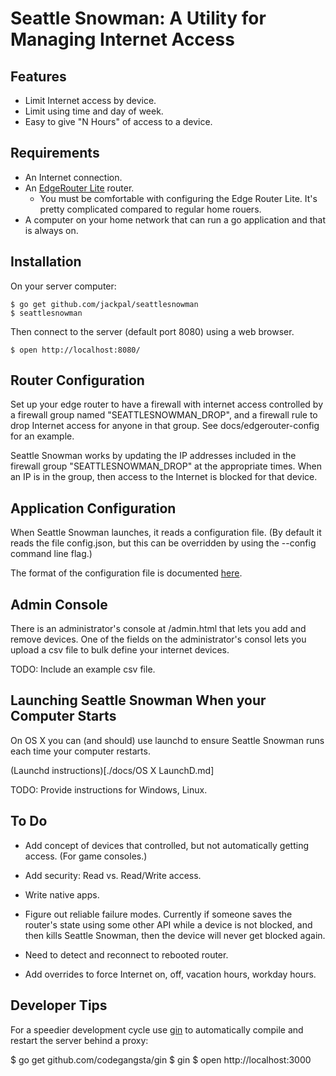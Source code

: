 Seattle Snowman:  A Utility for Managing Internet Access
========================================================

Features
--------

+ Limit Internet access by device.
+ Limit using time and day of week.
+ Easy to give "N Hours" of access to a device.

Requirements
------------

+ An Internet connection.
+ An [EdgeRouter Lite](https://www.ubnt.com/edgemax/edgerouter-lite/) router.
  + You must be comfortable with configuring the Edge Router Lite. It's
    pretty complicated compared to regular home rouers.
+ A computer on your home network that can run a go application and that is
  always on.

Installation
------------

On your server computer:

    $ go get github.com/jackpal/seattlesnowman
    $ seattlesnowman

Then connect to the server (default port 8080) using a web browser.

    $ open http://localhost:8080/

Router Configuration
--------------------

Set up your edge router to have a firewall with internet access controlled by
a firewall group named "SEATTLESNOWMAN_DROP", and a firewall rule to drop
Internet access for anyone in that group. See docs/edgerouter-config for an
example.

Seattle Snowman works by updating the IP addresses included in the
firewall group "SEATTLESNOWMAN_DROP" at the appropriate times. When an IP is in
the group, then access to the Internet is blocked for that device.

Application Configuration
-------------------------

When Seattle Snowman launches, it reads a configuration file. (By default it
reads the file config.json, but this can be overridden by using the --config
command line flag.)

The format of the configuration file is documented [here](example/example.md).

Admin Console
-------------

There is an administrator's console at /admin.html that lets you add and
remove devices. One of the fields on the administrator's consol lets you upload a csv file to bulk define your internet devices.

TODO: Include an example csv file.

Launching Seattle Snowman When your Computer Starts
---------------------------------------------------

On OS X you can (and should) use launchd to ensure Seattle Snowman runs
each time your computer restarts.

(Launchd instructions)[./docs/OS X LaunchD.md]

TODO: Provide instructions for Windows, Linux.

To Do
-----

+ Add concept of devices that controlled, but not automatically getting access.
(For game consoles.)

+ Add security: Read vs. Read/Write access.

+ Write native apps.

+ Figure out reliable failure modes. Currently if someone saves the router's
state using some other API while a device is not blocked, and then kills
Seattle Snowman, then the device will never get blocked again.

+ Need to detect and reconnect to rebooted router.

+ Add overrides to force Internet on, off, vacation hours, workday hours.

Developer Tips
--------------

For a speedier development cycle use [gin](https://github.com/codegangsta/gin)
to automatically compile and restart the server behind a proxy:

  $ go get github.com/codegangsta/gin
  $ gin
  $ open http://localhost:3000
